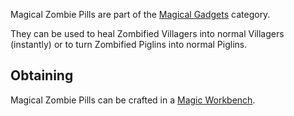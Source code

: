 Magical Zombie Pills are part of the [Magical Gadgets](https://github.com/Slimefun/Slimefun4/wiki/Magical-Gadgets) category.

They can be used to heal Zombified Villagers into normal Villagers (instantly) or to turn Zombified Piglins into normal Piglins.

## Obtaining
Magical Zombie Pills can be crafted in a [Magic Workbench](https://github.com/Slimefun/Slimefun4/wiki/Magic-Workbench).
